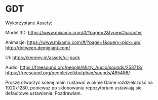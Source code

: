 # GDT
Wykorzystane Assety:

Model 3D:
https://www.mixamo.com/#/?page=2&type=Character

Animacje:
https://www.mixamo.com/#/?page=1&query=pick+up/
http://dotween.demigiant.com/

UI:
https://kenney.nl/assets/ui-pack

Audio:
https://freesound.org/people/Misty_Audio/sounds/253718/
https://freesound.org/people/volkbutphan/sounds/485486/

Proszę otworzyć scenę main i ustawić w oknie Game roździelczość na 1920x1280, ponieważ po sklonowaniu repozytorium 
ustawiają sie defaultowe ustawienia. Pozdrawiam.
